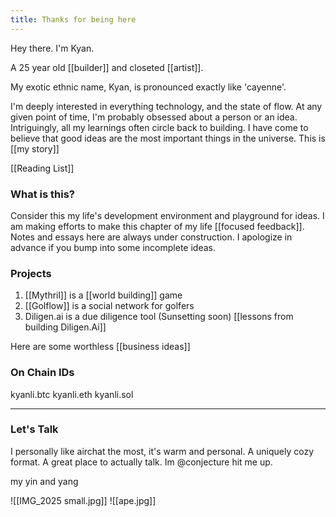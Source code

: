 ```yaml
---
title: Thanks for being here
---
```

Hey there. I'm Kyan. 

A 25 year old [[builder]] and closeted [[artist]]. 

My exotic ethnic name, Kyan, is pronounced exactly like 'cayenne'. 

I'm deeply interested in everything technology, and the state of flow. At any given point of time, I'm probably obsessed about a person or an idea. Intriguingly, all my learnings often circle back to building. I have come to believe that good ideas are the most important things in the universe. This is [[my story]] 

[[Reading List]]
### What is this?
Consider this my life's development environment and playground for ideas. I am making efforts to make this chapter of my life [[focused feedback]]. Notes and essays here are always under construction. I apologize in advance if you bump into some incomplete ideas.
### Projects 
 1. [[Mythril]] is a [[world building]] game
 2. [[Golflow]] is a social network for golfers
 3. Diligen.ai is a due diligence tool (Sunsetting soon) [[lessons from building Diligen.Ai]]

Here are some worthless [[business ideas]]
### On Chain IDs
kyanli.btc kyanli.eth kyanli.sol

---
### Let's Talk
I personally like airchat the most, it's warm and personal. A uniquely cozy format. A great place to actually talk. Im @conjecture hit me up.

my yin and yang

![[IMG_2025 small.jpg]]
![[ape.jpg]]